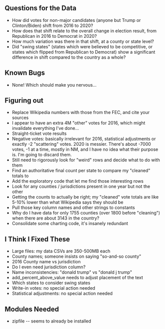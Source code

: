 ## Questions for the Data
- How did votes for non-major candidates (anyone but Trump or Clinton/Biden) shift from 2016 to 2020?
- How does that shift relate to the overall change in election result, from Republican in 2016 to Democrat in 2020?
- How much variation was there in that shift, at a county or state level?
- Did "swing states" (states which were believed to be competitive, or states which flipped from Republican to Democrat) show a significant difference in shift compared to the country as a whole?

## Known Bugs
- None! Which should make you nervous...

## Figuring out
- Replace Wikipedia numbers with those from the FEC, and cite your sources
- I appear to have an extra 4M "other" votes for 2016, which might invalidate everything I've done...
- Straight-ticket vote results
- Negative votes: basically irrelevant for 2016, statistical adjustments or exactly -2 "scattering" votes. 2020 is messier. There's about -7000 votes, -1 at a time, mostly in NM, and I have no idea what their purpose is. I'm going to discard them.
- Still need to rigorously look for "weird" rows and decide what to do with them
- Find an authoritative final count per state to compare my "cleaned" totals to
- Add the exploratory code that let me find those interesting rows
- Look for any counties / jurisdictions present in one year but not the other
- Getting the counts to actually be right; my "cleaned" vote totals are like 5-10% lower than what Wikipedia says they should be
- Pull those key column names and other strings to constants
- Why do I have data for only 1755 counties (over 1800 before "cleaning") when there are about 3143 in the country?
- Consolidate some charting code, it's insanely redundant

## I Think I Fixed These
- Large files: my data CSVs are 350-500MB each
- County names; someone insists on saying "so-and-so county"
- 2016 County name vs jurisdiction
- Do I even need jurisdiction column?
- Name inconsistencies: "donald trump" vs "donald j trump"
- add_percent_above_value needs to adjust placement of the text
- Which states to consider swing states
- Write-in votes: no special action needed
- Statistical adjustments: no special action needed

## Modules Needed
- zipfile -- seems to already be installed
 